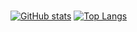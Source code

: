 ### 

[![GitHub stats](https://github-readme-stats.vercel.app/api?username=chaeya&show=reviews,discussions_started,discussions_answered,prs_merged,prs_merged_percentage)](https://github.com/chaeya)
[![Top Langs](https://github-readme-stats.vercel.app/api/top-langs/?username=chaeya&layout=compact&langs_count=10)](https://github.com/chaeya)
<!--
**chaeya/chaeya** is a ✨ _special_ ✨ repository because its `README.md` (this file) appears on your GitHub profile.

Here are some ideas to get you started:

- 🔭 I’m currently working on ...
- 🌱 I’m currently learning ...
- 👯 I’m looking to collaborate on ...
- 🤔 I’m looking for help with ...
- 💬 Ask me about ...
- 📫 How to reach me: ...
- 😄 Pronouns: ...
- ⚡ Fun fact: ...
-->
